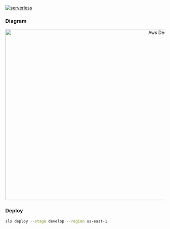 [![serverless](http://public.serverless.com/badges/v3.svg)](http://www.serverless.com)

### Diagram
<p align="center">
  <img alt="Aws Designer" width="980" height="540" src="https://user-images.githubusercontent.com/621906/84407648-81174a80-abe1-11ea-91c2-986952073c0d.png">
</p>


### Deploy
```bash
sls deploy --stage develop --region us-east-1
```

